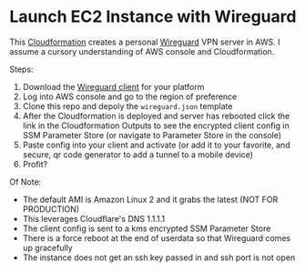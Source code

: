 Launch EC2 Instance with Wireguard
==================================

This [Cloudformation](https://aws.amazon.com/cloudformation/) creates a personal [Wireguard](https://www.wireguard.com/) VPN server in AWS. I assume a cursory understanding of AWS console and Cloudformation.

Steps:

1. Download the [Wireguard client](https://www.wireguard.com/install/) for your platform
2. Log into AWS console and go to the region of preference
3. Clone this repo and depoly the `wireguard.json` template
4. After the Cloudformation is deployed and server has rebooted click the link in the Cloudformation Outputs to see the encrypted client config in SSM Parameter Store (or navigate to Parameter Store in the console)
5. Paste config into your client and activate (or add it to your favorite, and secure, qr code generator to add a tunnel to a mobile device)
6. Profit?

Of Note:

* The default AMI is Amazon Linux 2 and it grabs the latest (NOT FOR PRODUCTION)
* This leverages Cloudflare's DNS 1.1.1.1
* The client config is sent to a kms encrypted SSM Parameter Store
* There is a force reboot at the end of userdata so that Wireguard comes up gracefully
* The instance does not get an ssh key passed in and ssh port is not open
